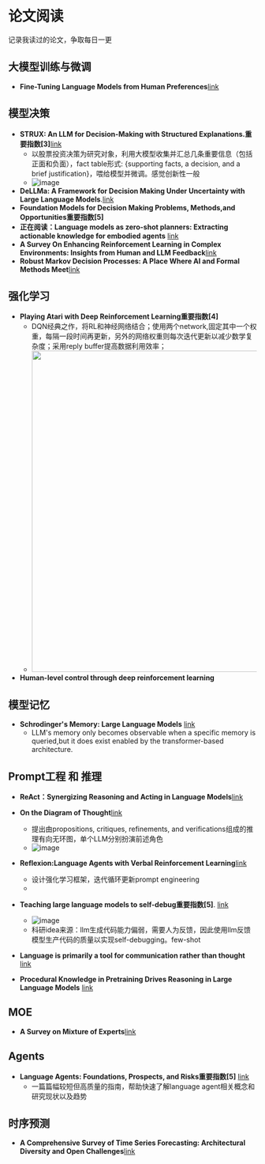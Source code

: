 # 论文阅读
记录我读过的论文，争取每日一更
## 大模型训练与微调
- **Fine-Tuning Language Models from Human Preferences**[link](https://arxiv.org/abs/1909.08593)
## 模型决策
- **STRUX: An LLM for Decision-Making with Structured Explanations.重要指数[3]**[link](https://hub.baai.ac.cn/paper/7408fb0b-1137-49c1-bdcf-20623aebff09) 
  - 以股票投资决策为研究对象，利用大模型收集并汇总几条重要信息（包括正面和负面），fact table形式: {supporting facts, a decision, and a brief justification}，喂给模型并微调。感觉创新性一般
  - ![image](https://github.com/user-attachments/assets/b272ed8c-1805-44de-8373-3a898fe68345)
- **DeLLMa: A Framework for Decision Making Under Uncertainty with Large Language Models**.[link](https://hub.baai.ac.cn/paper/b97d989e-a425-4597-abc3-f495d3ccc632#key_ideas)
- **Foundation Models for Decision Making Problems, Methods,and Opportunities重要指数[5]**
- **正在阅读：Language models as zero-shot planners: Extracting actionable knowledge for embodied agents** [link](https://proceedings.mlr.press/v162/huang22a.html)
- **A Survey On Enhancing Reinforcement Learning in Complex Environments: Insights from Human and LLM Feedback**[link](https://arxiv.org/abs/2411.13410)
- **Robust Markov Decision Processes: A Place Where AI and Formal Methods Meet**[link](https://arxiv.org/abs/2411.11451)
## 强化学习
- **Playing Atari with Deep Reinforcement Learning重要指数[4]**
  - DQN经典之作，将RL和神经网络结合；使用两个network,固定其中一个权重，每隔一段时间再更新，另外的网络权重则每次迭代更新以减少数学复杂度；采用reply buffer提高数据利用效率；
  -  <img src="https://github.com/user-attachments/assets/0a8aa9da-423b-4d80-b675-d62e9c098468" width = "650">
- **Human-level control through deep reinforcement learning**

## 模型记忆
- **Schrodinger's Memory: Large Language Models** [link](https://arxiv.org/abs/2409.10482)
  - LLM's memory only becomes observable when a specific memory is queried,but it does exist enabled by the transformer-based architecture.

## Prompt工程 和 推理
- **ReAct：Synergizing Reasoning and Acting in Language Models**[link](https://arxiv.org/abs/2210.03629)
- **On the Diagram of Thought**[link](https://arxiv.org/abs/2409.10038v1)
  - 提出由propositions, critiques, refinements, and verifications组成的推理有向无环图，单个LLM分别扮演前述角色
  - ![image](https://github.com/user-attachments/assets/eaa7b1e5-910d-49c4-8856-f028e432c3f9)

- **Reflexion:Language Agents with Verbal Reinforcement Learning**[link](https://arxiv.org/abs/2303.11366)
  - 设计强化学习框架，迭代循环更新prompt engineering
  - 
- **Teaching large language models to self-debug重要指数[5]**.  [link](https://arxiv.org/abs/2304.05128)
  - ![image](https://github.com/user-attachments/assets/a45f2d97-fbaa-4de8-b546-2cded1415cf3)
  - 科研idea来源：llm生成代码能力偏弱，需要人为反馈，因此使用llm反馈模型生产代码的质量以实现self-debugging。few-shot
- **Language is primarily a tool for communication rather than thought** [link](https://www.nature.com/articles/s41586-024-07522-w)
- **Procedural Knowledge in Pretraining Drives Reasoning in Large Language Models** [link](https://arxiv.org/abs/2411.12580)
## MOE
- **A Survey on Mixture of Experts**[link](https://arxiv.org/pdf/2407.06204)

## Agents
- **Language Agents: Foundations, Prospects, and Risks重要指数[5]**  [link](https://aclanthology.org/2024.emnlp-tutorials.3/)
  - 一篇篇幅较短但高质量的指南，帮助快速了解language agent相关概念和研究现状以及趋势

## 时序预测
- **A Comprehensive Survey of Time Series Forecasting: Architectural Diversity and Open Challenges**[link](https://arxiv.org/abs/2411.05793)
